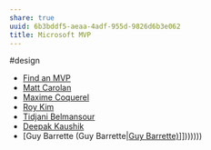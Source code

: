 ```yaml
---
share: true
uuid: 6b3bddf5-aeaa-4adf-955d-9826d6b3e062
title: Microsoft MVP
---
```

#design
*   [Find an MVP](https://mvp.microsoft.com/en-us/MvpSearch?ex=Microsoft+Azure&lo=Canada&kw=kubernetes&sc=e)
*   [Matt Carolan](https://mvp.microsoft.com/en-us/PublicProfile/5002352?fullName=Matt%20Carolan)
*   [Maxime Coquerel](https://mvp.microsoft.com/en-us/PublicProfile/5002627?fullName=Maxime%20Coquerel)
*   [Roy Kim](https://mvp.microsoft.com/en-us/PublicProfile/5002669?fullName=Roy%20Kim)
*   [Tidjani Belmansour](https://mvp.microsoft.com/en-us/PublicProfile/5003457?fullName=Tidjani%20Belmansour)
*   [Deepak Kaushik](https://mvp.microsoft.com/en-us/PublicProfile/5002877?fullName=Deepak%20Kaushik)
*   [Guy Barrette (Guy Barrette|[Guy Barrette)](/undefined)]]))))))